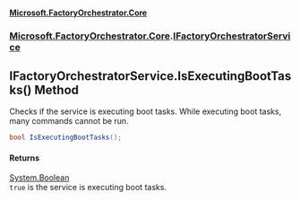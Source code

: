 #### [Microsoft.FactoryOrchestrator.Core](./Microsoft-FactoryOrchestrator-Core.md 'Microsoft.FactoryOrchestrator.Core')
### [Microsoft.FactoryOrchestrator.Core](./Microsoft-FactoryOrchestrator-Core.md 'Microsoft.FactoryOrchestrator.Core').[IFactoryOrchestratorService](./Microsoft-FactoryOrchestrator-Core-IFactoryOrchestratorService.md 'Microsoft.FactoryOrchestrator.Core.IFactoryOrchestratorService')
## IFactoryOrchestratorService.IsExecutingBootTasks() Method
Checks if the service is executing boot tasks. While executing boot tasks, many commands cannot be run.  
```csharp
bool IsExecutingBootTasks();
```
#### Returns
[System.Boolean](https://docs.microsoft.com/en-us/dotnet/api/System.Boolean 'System.Boolean')  
`true` is the service is executing boot tasks.  
